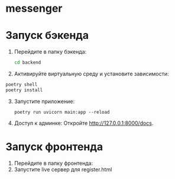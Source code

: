 # messenger


# Запуск бэкенда

1. Перейдите в папку бэкенда:
   ```bash
   cd backend

2. Активируйте виртуальную среду и установите зависимости:

  ```bash
  poetry shell
  poetry install
```


3. Запустите приложение:
   ```
   poetry run uvicorn main:app --reload

   ```

4. Доступ к админке: Откройте http://127.0.0.1:8000/docs.


# Запуск фронтенда

1. Перейдите в папку фронтенда:
2. Запустите live сервер для register.html


